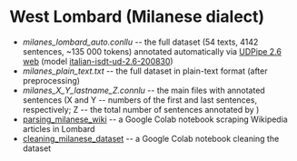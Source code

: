 # West Lombard (Milanese dialect)

* *milanes_lombard_auto.conllu* -- the full dataset (54 texts, 4142 sentences, ~135 000 tokens) annotated automatically via [UDPipe 2.6 web](http://lindat.mff.cuni.cz/services/udpipe/run.php) (model [italian-isdt-ud-2.6-200830](https://github.com/UniversalDependencies/UD_Italian-ISDT))
* *milanes_plain_text.txt* -- the full dataset in plain-text format (after preprocessing)
* *milanes_X_Y_lastname_Z.connlu* -- the main files with annotated sentences (X and Y -- numbers of the first and last sentences, respectively; Z -- the total number of sentences annotated by <lastname>)
* [parsing_milanese_wiki](https://colab.research.google.com/drive/1IIMp8-U9cSzSlYFikL9oXx_jNcnOyVdf?usp=sharing) -- a Google Colab notebook scraping Wikipedia articles in Lombard
* [cleaning_milanese_dataset](https://colab.research.google.com/drive/1P1ZdEXQ68xL5IrjMFvhJuuVxfQ62y6Q3?usp=sharing) -- a Google Colab notebook cleaning the dataset
